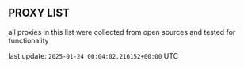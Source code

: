 ## PROXY LIST

all proxies in this list were collected from open sources and tested for functionality

last update: `2025-01-24 00:04:02.216152+00:00` UTC